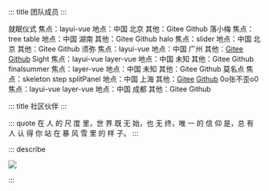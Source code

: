 ::: title 团队成员
:::

<lay-card>
    <lay-row>
        <lay-col md="2">
            <lay-avatar src="https://portrait.gitee.com/uploads/avatars/user/1611/4835367_Jmysy_1578975358.png"></lay-avatar>
        </lay-col>
        <lay-col md="3">
            就眠仪式
        </lay-col>
        <lay-col md="8">
            焦点：layui-vue
        </lay-col>
        <lay-col md="4">
            地点：中国 北京
        </lay-col>
        <lay-col md="6">
            其他：Gitee Github
        </lay-col>
    </lay-row>
</lay-card>
<lay-card>
    <lay-row>
        <lay-col md="2">
            <lay-avatar src="https://portrait.gitee.com/uploads/avatars/user/1755/5267877_jobin_jia_1608578025.png"></lay-avatar>
        </lay-col>
        <lay-col md="3">
            落小梅
        </lay-col>
        <lay-col md="8">
            焦点：tree table
        </lay-col>
        <lay-col md="4">
            地点：中国 湖南
        </lay-col>
        <lay-col md="6">
            其他：Gitee Github
        </lay-col>
    </lay-row>
</lay-card>

<lay-card>
    <lay-row>
        <lay-col md="2">
            <lay-avatar src="https://portrait.gitee.com/uploads/avatars/user/702/2106738_wanglin300_1639442830.png"></lay-avatar>
        </lay-col>
        <lay-col md="3">
            halo
        </lay-col>
        <lay-col md="8">
            焦点：slider
        </lay-col>
        <lay-col md="4">
            地点：中国 北京
        </lay-col>
        <lay-col md="6">
            其他：Gitee Github
        </lay-col>
    </lay-row>
</lay-card>

<lay-card>
    <lay-row>
        <lay-col md="2">
            <lay-avatar src="https://portrait.gitee.com/uploads/avatars/user/1871/5614379_xumisky_1607057214.png"></lay-avatar>
        </lay-col>
        <lay-col md="3">
            须弥
        </lay-col>
        <lay-col md="8">
            焦点：layui-vue
        </lay-col>
        <lay-col md="4">
            地点：中国 广州
        </lay-col>
        <lay-col md="6">
            其他：<a href="https://gitee.com/xumisky">Gitee</a> <a href="https://github.com/xumiSky">Github</a>
        </lay-col>
    </lay-row>
</lay-card>

<lay-card>
    <lay-row>
        <lay-col md="2">
            <lay-avatar src="https://portrait.gitee.com/uploads/avatars/user/2469/7407590_wcg666_1640528494.png!avatar200"></lay-avatar>
        </lay-col>
        <lay-col md="3">
            Sight
        </lay-col>
        <lay-col md="8">
            焦点：layui-vue layer-vue
        </lay-col>
        <lay-col md="4">
            地点：中国 未知
        </lay-col>
        <lay-col md="6">
            其他：Gitee Github
        </lay-col>
    </lay-row>
</lay-card>

<lay-card>
    <lay-row>
        <lay-col md="2">
            <lay-avatar src="https://portrait.gitee.com/uploads/avatars/user/2596/7789823_finalsummer_1613993823.png"></lay-avatar>
        </lay-col>
        <lay-col md="3">
            finalsummer
        </lay-col>
        <lay-col md="8">
            焦点：layer-vue
        </lay-col>
        <lay-col md="4">
            地点：中国 未知
        </lay-col>
        <lay-col md="6">
            其他：Gitee Github
        </lay-col>
    </lay-row>
</lay-card>

<lay-card>
    <lay-row>
        <lay-col md="2">
            <lay-avatar src="http://mms0.baidu.com/it/u=1690972933,1482111264&fm=253&app=138&f=JPEG&fmt=auto&q=75?w=500&h=500"></lay-avatar>
        </lay-col>
        <lay-col md="3">
            莫名点
        </lay-col>
        <lay-col md="8">
            焦点：skeleton step splitPanel
        </lay-col>
        <lay-col md="4">
            地点：中国 上海
        </lay-col>
        <lay-col md="6">
            其他：<a href="https://gitee.com/dingyongya">Gitee</a> <a href="https://github.com/dyywork">Github</a>
        </lay-col>
    </lay-row>
</lay-card>

<lay-card>
    <lay-row>
        <lay-col md="2">
            <lay-avatar src="https://portrait.gitee.com/uploads/avatars/user/495/1486240_SmallWai_1656341928.png!avatar200"></lay-avatar>
        </lay-col>
        <lay-col md="3">
            0o张不歪o0
        </lay-col>
        <lay-col md="8">
            焦点：layui-vue layer-vue
        </lay-col>
        <lay-col md="4">
            地点：中国 成都
        </lay-col>
        <lay-col md="6">
            其他：Gitee Github
        </lay-col>
    </lay-row>
</lay-card>
<br>

::: title 社区伙伴
:::

::: quote
在 人 的 尺 度 里，世 界 既 无 始，也 无 终，唯 一 的 信 仰 是，总 有 人 认 得 你 站 在 暴 风 雪 里 的 样 子。
:::

::: describe 

<a href="https://github.com/layui-vue/layui-vue/graphs/contributors">
  <img src="https://contrib.rocks/image?repo=layui-vue/layui-vue" />
</a>

:::
